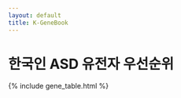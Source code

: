 ```yaml
---
layout: default
title: K-GeneBook
---
```


# 한국인 ASD 유전자 우선순위

{% include gene_table.html %}

<div id="bfPlot" style="width:100%;height:500px;"></div>

<script src="https://cdn.plot.ly/plotly-2.10.0.min.js"></script>
<script src="{{ '/assets/js/plot.js' | relative_url }}"></script>

